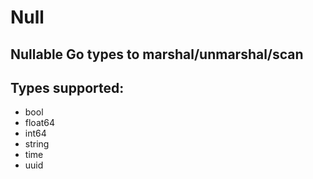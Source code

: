 # Null

## Nullable Go types to marshal/unmarshal/scan

## Types supported:

* bool
* float64
* int64
* string
* time
* uuid